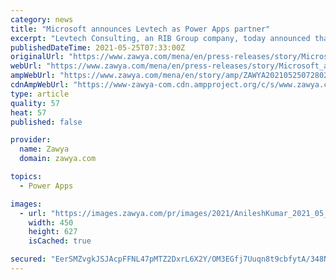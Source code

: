 ```yaml
---
category: news
title: "Microsoft announces Levtech as Power Apps partner"
excerpt: "Levtech Consulting, an RIB Group company, today announced that it has extended its partnership with Microsoft to be a certified Power Apps Partner - demonstrating its ability to build custom and value-added solutions for its customers globally. Levtech ..."
publishedDateTime: 2021-05-25T07:33:00Z
originalUrl: "https://www.zawya.com/mena/en/press-releases/story/Microsoft_announces_Levtech_as_Power_Apps_partner-ZAWYA20210525072802/"
webUrl: "https://www.zawya.com/mena/en/press-releases/story/Microsoft_announces_Levtech_as_Power_Apps_partner-ZAWYA20210525072802/"
ampWebUrl: "https://www.zawya.com/mena/en/story/amp/ZAWYA20210525072802/"
cdnAmpWebUrl: "https://www-zawya-com.cdn.ampproject.org/c/s/www.zawya.com/mena/en/story/amp/ZAWYA20210525072802/"
type: article
quality: 57
heat: 57
published: false

provider:
  name: Zawya
  domain: zawya.com

topics:
  - Power Apps

images:
  - url: "https://images.zawya.com/pr/images/2021/AnileshKumar_2021_05_25.JPG"
    width: 450
    height: 627
    isCached: true

secured: "EerSMZvgkJSJAcpFFNL47pMTZ2DxrL6X2Y/OM3EGfj7Uuqn8t9cbfytA/348N6iecNJ2RAoxBIqIOT7kJiBJ9+c4E+l5l0j4zc9odB87v0amJtdjMLAFCuAkOHIB23h5icG58R7s3lb5K4nVHW314NlZDty4tOqZ5C/0zn/nBZq9ikQhNVhttncJqRGpWptlaYBKMirl13SXuUMXGwdEaX9oSCNo9qOmGpa3yPOs+bsH+l1dZpYbmgAwrWEssOuoW1gbuBDpT+I6PKMDvcuBkTlZTBNFxVhZx91hD/QSAfCwS3b+WG9fYxSqGrevSazHmc598GrW1KNmc1ZD+Imj5xVV1sIPzyWfeF31f4UtjYg=;eEzJOfdYLuHFof2EAyhrXw=="
---
```


